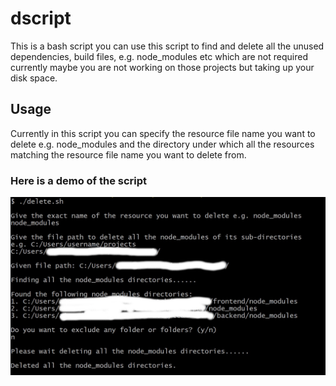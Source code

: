 # dscript
This is a bash script you can use this script to find and delete all the unused dependencies, build files, e.g. node_modules etc which are not required currently maybe you are not working on those projects but taking up your disk space.

## Usage
Currently in this script you can specify the resource file name you want to delete e.g. node_modules and the directory under which
all the resources matching the resource file name you want to delete from.

### Here is a demo of the script
<img src="dsctipt_usage_1.jpg">
